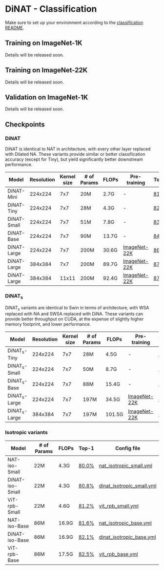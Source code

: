 # DiNAT - Classification

Make sure to set up your environment according to the [classification README](README.md).

## Training on ImageNet-1K

Details will be released soon.

## Training on ImageNet-22K

Details will be released soon.

## Validation on ImageNet-1K

Details will be released soon.

## Checkpoints
### DiNAT
DiNAT is identical to NAT in architecture, with every other layer replaced with Dilated NA.
These variants provide similar or better classification accuracy (except for Tiny), but yield significantly better downstream performance.

| Model | Resolution | Kernel size | # of Params | FLOPs | Pre-training | Top-1 | Config file |
|---|---|---|---|---|---|---|---|
| DiNAT-Mini | 224x224 | 7x7 | 20M | 2.7G | - | [81.8%](https://shilab.cs.uoregon.edu/projects/dinat/checkpoints/imagenet1k/dinat_mini_in1k_224.pth) | [dinat_mini.yml](configs/dinat_mini.yml) |
| DiNAT-Tiny | 224x224 | 7x7 | 28M | 4.3G | - | [82.7%](https://shilab.cs.uoregon.edu/projects/dinat/checkpoints/imagenet1k/dinat_tiny_in1k_224.pth) | [dinat_tiny.yml](configs/dinat_tiny.yml) |
| DiNAT-Small | 224x224 | 7x7 | 51M | 7.8G | - | [83.8%](https://shilab.cs.uoregon.edu/projects/dinat/checkpoints/imagenet1k/dinat_small_in1k_224.pth) | [dinat_small.yml](configs/dinat_small.yml) |
| DiNAT-Base | 224x224 | 7x7 | 90M | 13.7G | - | [84.4%](https://shilab.cs.uoregon.edu/projects/dinat/checkpoints/imagenet1k/dinat_base_in1k_224.pth) | [dinat_base.yml](configs/dinat_base.yml) |
| DiNAT-Large | 224x224 | 7x7 | 200M | 30.6G | [ImageNet-22K](https://shilab.cs.uoregon.edu/projects/dinat/checkpoints/imagenet22k/dinat_large_in22k_224.pth) | [86.5%](https://shilab.cs.uoregon.edu/projects/dinat/checkpoints/imagenet1k/dinat_large_in22k_in1k_224.pth) | [dinat_large.yml](configs/dinat_large.yml) |
| DiNAT-Large | 384x384 | 7x7 | 200M | 89.7G | [ImageNet-22K](https://shilab.cs.uoregon.edu/projects/dinat/checkpoints/imagenet22k/dinat_large_in22k_224.pth) | [87.2%](https://shilab.cs.uoregon.edu/projects/dinat/checkpoints/imagenet1k/dinat_large_in22k_in1k_384.pth) | [dinat_large_384.yml](configs/dinat_large_384.yml) |
| DiNAT-Large | 384x384 | 11x11 | 200M | 92.4G | [ImageNet-22K](https://shilab.cs.uoregon.edu/projects/dinat/checkpoints/imagenet22k/dinat_large_in22k_224_11x11interp.pth) | [87.3%](https://shilab.cs.uoregon.edu/projects/dinat/checkpoints/imagenet1k/dinat_large_in22k_in1k_384_11x11.pth) | [dinat_large_384.yml](configs/dinat_large_384.yml) |

### DiNAT<sub>s</sub>
DiNAT<sub>s</sub> variants are identical to Swin in terms of architecture, with WSA replaced with NA and SWSA replaced with DiNA.
These variants can provide better throughput on CUDA, at the expense of slightly higher memory footprint, and lower performance.

| Model | Resolution | Kernel size | # of Params | FLOPs | Pre-training | Top-1 | Config file |
|---|---|---|---|---|---|---|---|
| DiNAT<sub>s</sub>-Tiny | 224x224 | 7x7 | 28M | 4.5G | - | [81.8%](https://shilab.cs.uoregon.edu/projects/dinat/checkpoints/imagenet1k/dinat_s_tiny_1k_224.pth) | [dinat_s_tiny.yml](configs/dinat_s_tiny.yml) |
| DiNAT<sub>s</sub>-Small | 224x224 | 7x7 | 50M | 8.7G | - | [83.5%](https://shilab.cs.uoregon.edu/projects/dinat/checkpoints/imagenet1k/dinat_s_small_1k_224.pth) | [dinat_s_small.yml](configs/dinat_s_small.yml) |
| DiNAT<sub>s</sub>-Base | 224x224 | 7x7 | 88M | 15.4G | - | [83.8%](https://shilab.cs.uoregon.edu/projects/dinat/checkpoints/imagenet1k/dinat_s_base_1k_224.pth) | [dinat_s_base.yml](configs/dinat_s_base.yml) |
| DiNAT<sub>s</sub>-Large | 224x224 | 7x7 | 197M | 34.5G | [ImageNet-22K](https://shilab.cs.uoregon.edu/projects/dinat/checkpoints/imagenet22k/dinat_s_large_in22k_224.pth) | [86.5%](https://shilab.cs.uoregon.edu/projects/dinat/checkpoints/imagenet1k/dinat_s_large_1k_224.pth) | [dinat_s_large.yml](configs/dinat_s_large.yml) |
| DiNAT<sub>s</sub>-Large | 384x384 | 7x7 | 197M | 101.5G | [ImageNet-22K](https://shilab.cs.uoregon.edu/projects/dinat/checkpoints/imagenet22k/dinat_s_large_in22k_224.pth) | [87.4%](https://shilab.cs.uoregon.edu/projects/dinat/checkpoints/imagenet1k/dinat_s_large_1k_384.pth) | [dinat_s_large_384.yml](configs/dinat_s_large_384.yml) |

### Isotropic variants

| Model | # of Params | FLOPs | Top-1 | Config file |
|---|---|---|---|---|
| NAT-iso-Small | 22M | 4.3G | [80.0%](https://shilab.cs.uoregon.edu/projects/dinat/checkpoints/isotropic/nat_isotropic_small_in1k_224.pth) | [nat_isotropic_small.yml](configs/nat_isotropic_small.yml) |
| DiNAT-iso-Small | 22M | 4.3G | [80.8%](https://shilab.cs.uoregon.edu/projects/dinat/checkpoints/isotropic/dinat_isotropic_small_in1k_224.pth) | [dinat_isotropic_small.yml](configs/dinat_isotropic_small.yml) |
| ViT-rpb-Small | 22M | 4.6G | [81.2%](https://shilab.cs.uoregon.edu/projects/dinat/checkpoints/isotropic/vitrpb_small_in1k_224.pth) | [vit_rpb_small.yml](configs/vit_rpb_small.yml) |
| NAT-iso-Base | 86M | 16.9G | [81.6%](https://shilab.cs.uoregon.edu/projects/dinat/checkpoints/isotropic/nat_isotropic_base_in1k_224.pth) | [nat_isotropic_base.yml](configs/nat_isotropic_base.yml) |
| DiNAT-iso-Base | 86M | 16.9G | [82.1%](https://shilab.cs.uoregon.edu/projects/dinat/checkpoints/isotropic/dinat_isotropic_base_in1k_224.pth) | [dinat_isotropic_base.yml](configs/dinat_isotropic_base.yml) |
| ViT-rpb-Base | 86M | 17.5G | [82.5%](https://shilab.cs.uoregon.edu/projects/dinat/checkpoints/isotropic/vitrpb_base_in1k_224.pth) | [vit_rpb_base.yml](configs/vit_rpb_base.yml) |